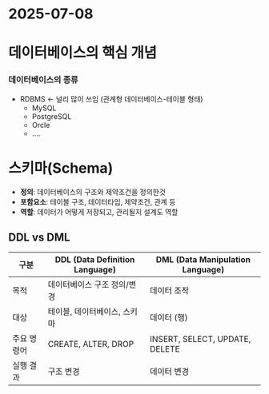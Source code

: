 # 2025-07-08

# 데이터베이스의 핵심 개념
### 데이터베이스의 종류
- RDBMS <- 널리 많이 쓰임 (관계형 데이터베이스-테이블 형태)
    - MySQL
    - PostgreSQL
    - Orcle
    - ....

# 스키마(Schema)
- **정의**: 데이터베이스의 구조와 제약조건을 정의한것
- **포함요소**: 테이블 구조, 데이터타입, 제약조건, 관계 등
- **역할**: 데이터가 어떻게 저장되고, 관리될지 설계도 역할


## DDL vs DML

| 구분     | DDL (Data Definition Language)        | DML (Data Manipulation Language)      |
|----------|----------------------------------------|----------------------------------------|
| 목적     | 데이터베이스 구조 정의/변경            | 데이터 조작                            |
| 대상     | 테이블, 데이터베이스, 스키마           | 데이터 (행)                            |
| 주요 명령어 | CREATE, ALTER, DROP                  | INSERT, SELECT, UPDATE, DELETE         |
| 실행 결과 | 구조 변경                             | 데이터 변경                            |  
